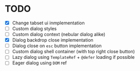 # TODO

- [x] Change tabset ui inmplementation
- [ ] Custom dialog styles
- [ ] Custom dialog context (nebular dialog alike)
- [x] Dialog backdrop close implementation
- [ ] Dialog close on `esc` button implementation
- [ ] Custom dialog shell container (with top right close button)
- [ ] Lazy dialog using `TemplateRef` + `@defer` loading if possible
- [ ] Eager dialog using `DOM` ref

